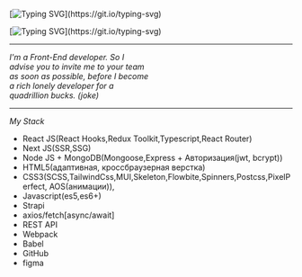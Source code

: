 [![Typing SVG](https://readme-typing-svg.demolab.com?font=Fira+Code&pause=1000&color=F7F7F7&width=435&lines=I'm+Minkail.)](https://git.io/typing-svg)

[![Typing SVG](https://readme-typing-svg.demolab.com?font=Fira+Code&size=12&pause=1000&color=F7F7F7&width=435&lines=And+you're+definitely+here+by+coincidence...)](https://git.io/typing-svg)

---

<div style="display: flex;">
<em style="width: 50%;">I'm a Front-End developer. So I advise you to invite me to your team as soon as possible, before I become a rich lonely developer for a quadrillion bucks. (joke) </em>
</div>

---

<em style="width: 50%;">My Stack</em>

- React JS(React Hooks,Redux Toolkit,Typescript,React Router)
- Next JS(SSR,SSG)
- Node JS + MongoDB(Mongoose,Express + Авторизация(jwt, bcrypt))
- HTML5(адаптивная, кроссбраузерная верстка)
- CSS3(SCSS,TailwindCss,MUI,Skeleton,Flowbite,Spinners,Postcss,PixelPerfect, AOS(анимации)),
- Javascript(es5,es6+)
- Strapi
- axios/fetch[async/await]
- REST API
- Webpack
- Babel
- GitHub
- figma

